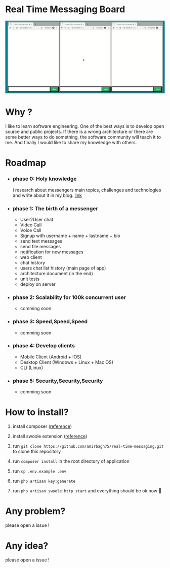 # Real Time Messaging Board
![](video-screen.gif)


# Why ?

I like to learn software engineering. One of the best ways is to develop open source and public projects. If there is a wrong architecture or there are some better ways to do something, the software community will teach it to me. And finally I would like to share my knowledge with others.

   

# Roadmap

- ### phase 0: Holy knowledge
    i research about messengers main topics, challenges and technologies and write about it in my blog. [link](http://amirbagh75.ir/)

- ### phase 1: The birth of a messenger

    - User2User chat
    - Video Call
    - Voice Call
    - Signup with username + name + lastname + bio
    - send text messages
    - send file messages
    - notification for new messages
    - web client
    - chat history
    - users chat list history (main page of app)
    - architecture document (in the end)
    - unit tests
    - deploy on server

- ### phase 2: Scalability for 100k concurrent user
    - comming soon
- ### phase 3: Speed,Speed,Speed
    - comming soon
- ### phase 4: Develop clients
    - Mobile Client (Android + IOS)
    - Desktop Client (Windows + Linux + Mac OS)
    - CLI (Linux)
- ### phase 5: Security,Security,Security
    - comming soon



# How to install?
1. install composer ([reference](https://getcomposer.org/download/))

2. install swoole extension ([reference](https://www.swoole.co.uk/docs/get-started/installation))

3. run `git clone https://github.com/amirbagh75/real-time-messaging.git` to clone this repository 

4. run `composer install` in the root directory of application

5. run `cp .env.example .env`

6. run `php artisan key:generate`

7. run `php artisan swoole:http start` and everything should be ok now 😬


# Any problem?

please open a issue !

# Any idea?

please open a issue !


